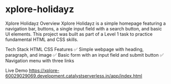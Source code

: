 # xplore-holidayz

Xplore Holidayz
Overview
Xplore Holidayz is a simple homepage featuring a navigation bar, buttons, a single input field with a search button, and basic UI elements. This project was built as part of a Level 1 task to practice fundamental HTML and CSS skills.

Tech Stack
HTML
CSS
Features
✅ Simple webpage with heading, paragraph, and image
✅ Basic form with an input field and submit button
✅ Navigation menu with three links

Live Demo
https://xplore-60029029069.development.catalystserverless.in/app/index.html
